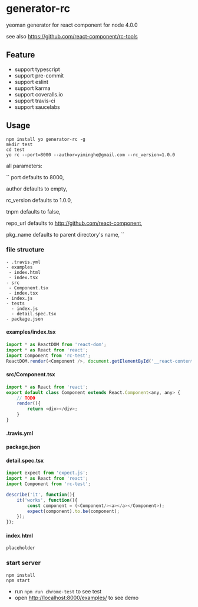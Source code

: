# generator-rc

yeoman generator for react component for node 4.0.0

see also https://github.com/react-component/rc-tools

## Feature

* support typescript
* support pre-commit
* support eslint
* support karma
* support coveralls.io
* support travis-ci
* support saucelabs

## Usage

```
npm install yo generator-rc -g
mkdir test
cd test
yo rc --port=8000 --author=yiminghe@gmail.com --rc_version=1.0.0
```

all parameters:

``
port defaults to 8000, 

author defaults to empty, 

rc_version defaults to 1.0.0,

tnpm defaults to false,

repo_url defaults to http://github.com/react-component,

pkg_name defaults to parent directory's name,
``

### file structure

```
- .travis.yml
- examples
 - index.html
 - index.tsx
- src
 - Component.tsx
 - index.tsx
- index.js
- tests
  - index.js
  - detail.spec.tsx
- package.json
```

#### examples/index.tsx

```js
import * as ReactDOM from 'react-dom';
import * as React from 'react';
import Component from 'rc-test';
ReactDOM.render(<Component />, document.getElementById('__react-content'));
```

#### src/Component.tsx

```js
import * as React from 'react';
export default class Component extends React.Component<any, any> {
    // TODO
    render(){
        return <div></div>;
    }
}
```

#### .travis.yml

#### package.json

#### detail.spec.tsx

```js
import expect from 'expect.js';
import * as React from 'react';
import Component from 'rc-test';

describe('it', function(){
    it('works', function(){
        const component = (<Component/><a></a></Component>);
        expect(component).to.be(component);
    });
});
```

#### index.html

```
placeholder
```

### start server

```
npm install
npm start
```

* run `npm run chrome-test` to see test
* open [http://localhost:8000/examples/](http://localhost:8000/examples/) to see demo